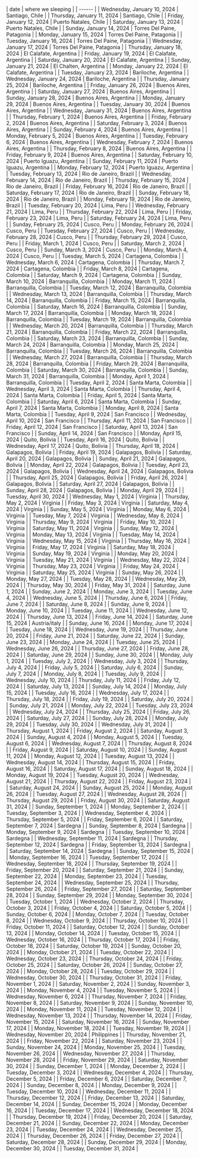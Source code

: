 | date | where we sleeping |
| ------ |
| Wednesday, January 10, 2024 | Santiago, Chile |
| Thursday, January 11, 2024 | Santiago, Chile |
| Friday, January 12, 2024 | Puerto Natales, Chile |
| Saturday, January 13, 2024 | Puerto Natales, Chile |
| Sunday, January 14, 2024 | Torres Del Paine, Patagonia |
| Monday, January 15, 2024 | Torres Del Paine, Patagonia |
| Tuesday, January 16, 2024 | Torres Del Paine, Patagonia |
| Wednesday, January 17, 2024 | Torres Del Paine, Patagonia |
| Thursday, January 18, 2024 | El Calafate, Argentina |
| Friday, January 19, 2024 | El Calafate, Argentina |
| Saturday, January 20, 2024 | El Calafate, Argentina |
| Sunday, January 21, 2024 | El Chalten, Argentina |
| Monday, January 22, 2024 | El Calafate, Argentina |
| Tuesday, January 23, 2024 | Bariloche, Argentina |
| Wednesday, January 24, 2024 | Bariloche, Argentina |
| Thursday, January 25, 2024 | Bariloche, Argentina |
| Friday, January 26, 2024 | Buenos Aires, Argentina |
| Saturday, January 27, 2024 | Buenos Aires, Argentina |
| Sunday, January 28, 2024 | Buenos Aires, Argentina |
| Monday, January 29, 2024 | Buenos Aires, Argentina |
| Tuesday, January 30, 2024 | Buenos Aires, Argentina |
| Wednesday, January 31, 2024 | Buenos Aires, Argentina |
| Thursday, February 1, 2024 | Buenos Aires, Argentina |
| Friday, February 2, 2024 | Buenos Aires, Argentina |
| Saturday, February 3, 2024 | Buenos Aires, Argentina |
| Sunday, February 4, 2024 | Buenos Aires, Argentina |
| Monday, February 5, 2024 | Buenos Aires, Argentina |
| Tuesday, February 6, 2024 | Buenos Aires, Argentina |
| Wednesday, February 7, 2024 | Buenos Aires, Argentina |
| Thursday, February 8, 2024 | Buenos Aires, Argentina |
| Friday, February 9, 2024 | Buenos Aires, Argentina |
| Saturday, February 10, 2024 | Puerto Iguazu, Argentina |
| Sunday, February 11, 2024 | Puerto Iguazu, Argentina |
| Monday, February 12, 2024 | Puerto Iguazu, Argentina |
| Tuesday, February 13, 2024 | Rio de Janeiro, Brazil |
| Wednesday, February 14, 2024 | Rio de Janeiro, Brazil |
| Thursday, February 15, 2024 | Rio de Janeiro, Brazil |
| Friday, February 16, 2024 | Rio de Janeiro, Brazil |
| Saturday, February 17, 2024 | Rio de Janeiro, Brazil |
| Sunday, February 18, 2024 | Rio de Janeiro, Brazil |
| Monday, February 19, 2024 | Rio de Janeiro, Brazil |
| Tuesday, February 20, 2024 | Lima, Peru |
| Wednesday, February 21, 2024 | Lima, Peru |
| Thursday, February 22, 2024 | Lima, Peru |
| Friday, February 23, 2024 | Lima, Peru |
| Saturday, February 24, 2024 | Lima, Peru |
| Sunday, February 25, 2024 | Cusco, Peru |
| Monday, February 26, 2024 | Cusco, Peru |
| Tuesday, February 27, 2024 | Cusco, Peru |
| Wednesday, February 28, 2024 | Cusco, Peru |
| Thursday, February 29, 2024 | Cusco, Peru |
| Friday, March 1, 2024 | Cusco, Peru |
| Saturday, March 2, 2024 | Cusco, Peru |
| Sunday, March 3, 2024 | Cusco, Peru |
| Monday, March 4, 2024 | Cusco, Peru |
| Tuesday, March 5, 2024 | Cartagena, Colombia |
| Wednesday, March 6, 2024 | Cartagena, Colombia |
| Thursday, March 7, 2024 | Cartagena, Colombia |
| Friday, March 8, 2024 | Cartagena, Colombia |
| Saturday, March 9, 2024 | Cartagena, Colombia |
| Sunday, March 10, 2024 | Barranquilla, Colombia |
| Monday, March 11, 2024 | Barranquilla, Colombia |
| Tuesday, March 12, 2024 | Barranquilla, Colombia |
| Wednesday, March 13, 2024 | Barranquilla, Colombia |
| Thursday, March 14, 2024 | Barranquilla, Colombia |
| Friday, March 15, 2024 | Barranquilla, Colombia |
| Saturday, March 16, 2024 | Barranquilla, Colombia |
| Sunday, March 17, 2024 | Barranquilla, Colombia |
| Monday, March 18, 2024 | Barranquilla, Colombia |
| Tuesday, March 19, 2024 | Barranquilla, Colombia |
| Wednesday, March 20, 2024 | Barranquilla, Colombia |
| Thursday, March 21, 2024 | Barranquilla, Colombia |
| Friday, March 22, 2024 | Barranquilla, Colombia |
| Saturday, March 23, 2024 | Barranquilla, Colombia |
| Sunday, March 24, 2024 | Barranquilla, Colombia |
| Monday, March 25, 2024 | Barranquilla, Colombia |
| Tuesday, March 26, 2024 | Barranquilla, Colombia |
| Wednesday, March 27, 2024 | Barranquilla, Colombia |
| Thursday, March 28, 2024 | Barranquilla, Colombia |
| Friday, March 29, 2024 | Barranquilla, Colombia |
| Saturday, March 30, 2024 | Barranquilla, Colombia |
| Sunday, March 31, 2024 | Barranquilla, Colombia |
| Monday, April 1, 2024 | Barranquilla, Colombia |
| Tuesday, April 2, 2024 | Santa Marta, Colombia |
| Wednesday, April 3, 2024 | Santa Marta, Colombia |
| Thursday, April 4, 2024 | Santa Marta, Colombia |
| Friday, April 5, 2024 | Santa Marta, Colombia |
| Saturday, April 6, 2024 | Santa Marta, Colombia |
| Sunday, April 7, 2024 | Santa Marta, Colombia |
| Monday, April 8, 2024 | Santa Marta, Colombia |
| Tuesday, April 9, 2024 | San Francisco |
| Wednesday, April 10, 2024 | San Francisco |
| Thursday, April 11, 2024 | San Francisco |
| Friday, April 12, 2024 | San Francisco |
| Saturday, April 13, 2024 | San Francisco |
| Sunday, April 14, 2024 | San Francisco |
| Monday, April 15, 2024 | Quito, Bolivia |
| Tuesday, April 16, 2024 | Quito, Bolivia |
| Wednesday, April 17, 2024 | Quito, Bolivia |
| Thursday, April 18, 2024 | Galapagos, Bolivia |
| Friday, April 19, 2024 | Galapagos, Bolivia |
| Saturday, April 20, 2024 | Galapagos, Bolivia |
| Sunday, April 21, 2024 | Galapagos, Bolivia |
| Monday, April 22, 2024 | Galapagos, Bolivia |
| Tuesday, April 23, 2024 | Galapagos, Bolivia |
| Wednesday, April 24, 2024 | Galapagos, Bolivia |
| Thursday, April 25, 2024 | Galapagos, Bolivia |
| Friday, April 26, 2024 | Galapagos, Bolivia |
| Saturday, April 27, 2024 | Galapagos, Bolivia |
| Sunday, April 28, 2024 | Galapagos, Bolivia |
| Monday, April 29, 2024 |
| Tuesday, April 30, 2024 |
| Wednesday, May 1, 2024 | Virginia |
| Thursday, May 2, 2024 | Virginia |
| Friday, May 3, 2024 | Virginia |
| Saturday, May 4, 2024 | Virginia |
| Sunday, May 5, 2024 | Virginia |
| Monday, May 6, 2024 | Virginia |
| Tuesday, May 7, 2024 | Virginia |
| Wednesday, May 8, 2024 | Virginia |
| Thursday, May 9, 2024 | Virginia |
| Friday, May 10, 2024 | Virginia |
| Saturday, May 11, 2024 | Virginia |
| Sunday, May 12, 2024 | Virginia |
| Monday, May 13, 2024 | Virginia |
| Tuesday, May 14, 2024 | Virginia |
| Wednesday, May 15, 2024 | Virginia |
| Thursday, May 16, 2024 | Virginia |
| Friday, May 17, 2024 | Virginia |
| Saturday, May 18, 2024 | Virginia |
| Sunday, May 19, 2024 | Virginia |
| Monday, May 20, 2024 | Virginia |
| Tuesday, May 21, 2024 | Virginia |
| Wednesday, May 22, 2024 | Virginia |
| Thursday, May 23, 2024 | Virginia |
| Friday, May 24, 2024 | Virginia |
| Saturday, May 25, 2024 | Virginia |
| Sunday, May 26, 2024 |
| Monday, May 27, 2024 |
| Tuesday, May 28, 2024 |
| Wednesday, May 29, 2024 |
| Thursday, May 30, 2024 |
| Friday, May 31, 2024 |
| Saturday, June 1, 2024 |
| Sunday, June 2, 2024 |
| Monday, June 3, 2024 |
| Tuesday, June 4, 2024 |
| Wednesday, June 5, 2024 |
| Thursday, June 6, 2024 |
| Friday, June 7, 2024 |
| Saturday, June 8, 2024 |
| Sunday, June 9, 2024 |
| Monday, June 10, 2024 |
| Tuesday, June 11, 2024 |
| Wednesday, June 12, 2024 |
| Thursday, June 13, 2024 |
| Friday, June 14, 2024 |
| Saturday, June 15, 2024 | Austria/italy |
| Sunday, June 16, 2024 |
| Monday, June 17, 2024 |
| Tuesday, June 18, 2024 |
| Wednesday, June 19, 2024 |
| Thursday, June 20, 2024 |
| Friday, June 21, 2024 |
| Saturday, June 22, 2024 |
| Sunday, June 23, 2024 |
| Monday, June 24, 2024 |
| Tuesday, June 25, 2024 |
| Wednesday, June 26, 2024 |
| Thursday, June 27, 2024 |
| Friday, June 28, 2024 |
| Saturday, June 29, 2024 |
| Sunday, June 30, 2024 |
| Monday, July 1, 2024 |
| Tuesday, July 2, 2024 |
| Wednesday, July 3, 2024 |
| Thursday, July 4, 2024 |
| Friday, July 5, 2024 |
| Saturday, July 6, 2024 |
| Sunday, July 7, 2024 |
| Monday, July 8, 2024 |
| Tuesday, July 9, 2024 |
| Wednesday, July 10, 2024 |
| Thursday, July 11, 2024 |
| Friday, July 12, 2024 |
| Saturday, July 13, 2024 |
| Sunday, July 14, 2024 |
| Monday, July 15, 2024 |
| Tuesday, July 16, 2024 |
| Wednesday, July 17, 2024 |
| Thursday, July 18, 2024 |
| Friday, July 19, 2024 |
| Saturday, July 20, 2024 |
| Sunday, July 21, 2024 |
| Monday, July 22, 2024 |
| Tuesday, July 23, 2024 |
| Wednesday, July 24, 2024 |
| Thursday, July 25, 2024 |
| Friday, July 26, 2024 |
| Saturday, July 27, 2024 |
| Sunday, July 28, 2024 |
| Monday, July 29, 2024 |
| Tuesday, July 30, 2024 |
| Wednesday, July 31, 2024 |
| Thursday, August 1, 2024 |
| Friday, August 2, 2024 |
| Saturday, August 3, 2024 |
| Sunday, August 4, 2024 |
| Monday, August 5, 2024 |
| Tuesday, August 6, 2024 |
| Wednesday, August 7, 2024 |
| Thursday, August 8, 2024 |
| Friday, August 9, 2024 |
| Saturday, August 10, 2024 |
| Sunday, August 11, 2024 |
| Monday, August 12, 2024 |
| Tuesday, August 13, 2024 |
| Wednesday, August 14, 2024 |
| Thursday, August 15, 2024 |
| Friday, August 16, 2024 |
| Saturday, August 17, 2024 |
| Sunday, August 18, 2024 |
| Monday, August 19, 2024 |
| Tuesday, August 20, 2024 |
| Wednesday, August 21, 2024 |
| Thursday, August 22, 2024 |
| Friday, August 23, 2024 |
| Saturday, August 24, 2024 |
| Sunday, August 25, 2024 |
| Monday, August 26, 2024 |
| Tuesday, August 27, 2024 |
| Wednesday, August 28, 2024 |
| Thursday, August 29, 2024 |
| Friday, August 30, 2024 |
| Saturday, August 31, 2024 |
| Sunday, September 1, 2024 |
| Monday, September 2, 2024 |
| Tuesday, September 3, 2024 |
| Wednesday, September 4, 2024 |
| Thursday, September 5, 2024 |
| Friday, September 6, 2024 |
| Saturday, September 7, 2024 | Sardegna |
| Sunday, September 8, 2024 | Sardegna |
| Monday, September 9, 2024 | Sardegna |
| Tuesday, September 10, 2024 | Sardegna |
| Wednesday, September 11, 2024 | Sardegna |
| Thursday, September 12, 2024 | Sardegna |
| Friday, September 13, 2024 | Sardegna |
| Saturday, September 14, 2024 | Sardegna |
| Sunday, September 15, 2024 |
| Monday, September 16, 2024 |
| Tuesday, September 17, 2024 |
| Wednesday, September 18, 2024 |
| Thursday, September 19, 2024 |
| Friday, September 20, 2024 |
| Saturday, September 21, 2024 |
| Sunday, September 22, 2024 |
| Monday, September 23, 2024 |
| Tuesday, September 24, 2024 |
| Wednesday, September 25, 2024 |
| Thursday, September 26, 2024 |
| Friday, September 27, 2024 |
| Saturday, September 28, 2024 |
| Sunday, September 29, 2024 |
| Monday, September 30, 2024 |
| Tuesday, October 1, 2024 |
| Wednesday, October 2, 2024 |
| Thursday, October 3, 2024 |
| Friday, October 4, 2024 |
| Saturday, October 5, 2024 |
| Sunday, October 6, 2024 |
| Monday, October 7, 2024 |
| Tuesday, October 8, 2024 |
| Wednesday, October 9, 2024 |
| Thursday, October 10, 2024 |
| Friday, October 11, 2024 |
| Saturday, October 12, 2024 |
| Sunday, October 13, 2024 |
| Monday, October 14, 2024 |
| Tuesday, October 15, 2024 |
| Wednesday, October 16, 2024 |
| Thursday, October 17, 2024 |
| Friday, October 18, 2024 |
| Saturday, October 19, 2024 |
| Sunday, October 20, 2024 |
| Monday, October 21, 2024 |
| Tuesday, October 22, 2024 |
| Wednesday, October 23, 2024 |
| Thursday, October 24, 2024 |
| Friday, October 25, 2024 |
| Saturday, October 26, 2024 |
| Sunday, October 27, 2024 |
| Monday, October 28, 2024 |
| Tuesday, October 29, 2024 |
| Wednesday, October 30, 2024 |
| Thursday, October 31, 2024 |
| Friday, November 1, 2024 |
| Saturday, November 2, 2024 |
| Sunday, November 3, 2024 |
| Monday, November 4, 2024 |
| Tuesday, November 5, 2024 |
| Wednesday, November 6, 2024 |
| Thursday, November 7, 2024 |
| Friday, November 8, 2024 |
| Saturday, November 9, 2024 |
| Sunday, November 10, 2024 |
| Monday, November 11, 2024 |
| Tuesday, November 12, 2024 |
| Wednesday, November 13, 2024 |
| Thursday, November 14, 2024 |
| Friday, November 15, 2024 |
| Saturday, November 16, 2024 |
| Sunday, November 17, 2024 |
| Monday, November 18, 2024 |
| Tuesday, November 19, 2024 |
| Wednesday, November 20, 2024 | Philippines |
| Thursday, November 21, 2024 |
| Friday, November 22, 2024 |
| Saturday, November 23, 2024 |
| Sunday, November 24, 2024 |
| Monday, November 25, 2024 |
| Tuesday, November 26, 2024 |
| Wednesday, November 27, 2024 |
| Thursday, November 28, 2024 |
| Friday, November 29, 2024 |
| Saturday, November 30, 2024 |
| Sunday, December 1, 2024 |
| Monday, December 2, 2024 |
| Tuesday, December 3, 2024 |
| Wednesday, December 4, 2024 |
| Thursday, December 5, 2024 |
| Friday, December 6, 2024 |
| Saturday, December 7, 2024 |
| Sunday, December 8, 2024 |
| Monday, December 9, 2024 |
| Tuesday, December 10, 2024 |
| Wednesday, December 11, 2024 |
| Thursday, December 12, 2024 |
| Friday, December 13, 2024 |
| Saturday, December 14, 2024 |
| Sunday, December 15, 2024 |
| Monday, December 16, 2024 |
| Tuesday, December 17, 2024 |
| Wednesday, December 18, 2024 |
| Thursday, December 19, 2024 |
| Friday, December 20, 2024 |
| Saturday, December 21, 2024 |
| Sunday, December 22, 2024 |
| Monday, December 23, 2024 |
| Tuesday, December 24, 2024 |
| Wednesday, December 25, 2024 |
| Thursday, December 26, 2024 |
| Friday, December 27, 2024 |
| Saturday, December 28, 2024 |
| Sunday, December 29, 2024 |
| Monday, December 30, 2024 |
| Tuesday, December 31, 2024 |
